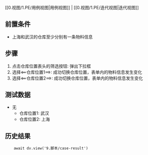[[0.视图/1.PE/用例视图|用例视图]] | [[0.视图/1.PE/迭代视图|迭代视图]]

## 前置条件

- 上海和武汉的仓库至少分别有一条物料信息

## 步骤

1. 点击仓库位置表头的筛选按钮: 弹出下拉框
2. 选择<==仓库位置1==>: 成功切换仓库位置，表单内的物料信息发生变化
3. 选择<==仓库位置2==>: 成功切换仓库位置，表单内的物料信息发生变化

## 测试数据

- 无
	- 仓库位置1: 武汉
	- 仓库位置2: 上海

## 历史结果

```dataviewjs
    await dv.view('9.脚本/case-result')
```
